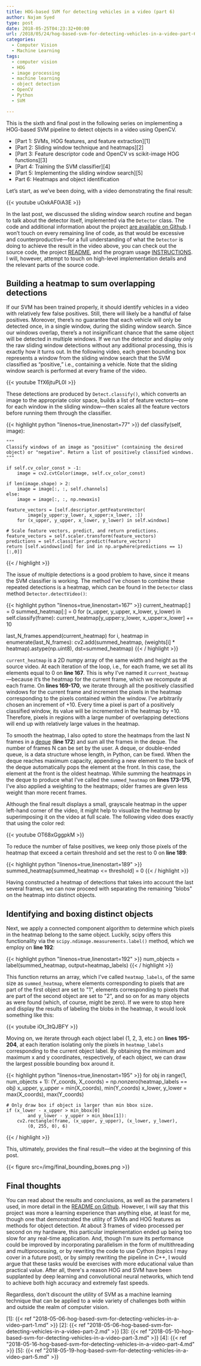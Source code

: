 ```yaml
---
title: HOG-based SVM for detecting vehicles in a video (part 6)
author: Najam Syed
type: post
date: 2018-05-25T04:23:32+00:00
url: /2018/05/24/hog-based-svm-for-detecting-vehicles-in-a-video-part-6/
categories:
  - Computer Vision
  - Machine Learning
tags:
  - computer vision
  - HOG
  - image processing
  - machine learning
  - object detection
  - OpenCV
  - Python
  - SVM

---
```

This is the sixth and final post in the following series on implementing a
HOG-based SVM pipeline to detect objects in a video using OpenCV.

- [Part 1: SVMs, HOG features, and feature extraction][1]
- [Part 2: Sliding window technique and heatmaps][2]
- [Part 3: Feature descriptor code and OpenCV vs scikit-image HOG functions][3]
- [Part 4: Training the SVM classifier][4]
- [Part 5: Implementing the sliding window search][5]
- Part 6: Heatmaps and object identification

Let&#8217;s start, as we&#8217;ve been doing, with a video demonstrating the
final result:

{{< youtube uOxkAF0iA3E >}}

In the last post, we discussed the sliding window search routine and began to
talk about the detector itself, implemented via the `Detector` class. The code
and additional information about the project
[are available on Github](https://github.com/nrsyed/svm-vehicle-detector). I won&#8217;t touch on every remaining line of
code, as that would be excessive and counterproductive&#8212;for a full
understanding of what the `Detector` is doing to achieve the result in the video
above, you can check out the source code, the project
[README](https://github.com/nrsyed/svm-vehicle-detector/blob/master/README.md), and the program usage
[INSTRUCTIONS](https://github.com/nrsyed/svm-vehicle-detector/blob/master/INSTRUCTIONS.md). I will, however, attempt to touch on high-level implementation
details and the relevant parts of the source code.

## Building a heatmap to sum overlapping detections

If our SVM has been trained properly, it should identify vehicles in a video
with relatively few false positives. Still, there will likely be a handful of
false positives. Moreover, there&#8217;s no guarantee that each vehicle will
only be detected once, in a single window, during the sliding window search.
Since our windows overlap, there&#8217;s a not insignificant chance that the
same object will be detected in multiple windows. If we run the detector and
display only the raw sliding window detections without any additional
processing, this is exactly how it turns out. In the following video, each green
bounding box represents a window from the sliding window search that the SVM
classified as &#8220;positive,&#8221; i.e., containing a vehicle. Note that the
sliding window search is performed at every frame of the video.

{{< youtube TfX6jtuPL0I >}}

These detections are produced by `Detect.classify()`, which converts an image to
the appropriate color space, builds a list of feature vectors&#8212;one for each
window in the sliding window&#8212;then scales all the feature vectors before
running them through the classifier.

{{< highlight python "linenos=true,linenostart=77" >}}
def classify(self, image):

    """
    Classify windows of an image as "positive" (containing the desired
    object) or "negative". Return a list of positively classified windows.
    """

    if self.cv_color_const > -1:
        image = cv2.cvtColor(image, self.cv_color_const)

    if len(image.shape) > 2:
        image = image[:, :, self.channels]
    else:
        image = image[:, :, np.newaxis]

    feature_vectors = [self.descriptor.getFeatureVector(
            image[y_upper:y_lower, x_upper:x_lower, :])
        for (x_upper, y_upper, x_lower, y_lower) in self.windows]

    # Scale feature vectors, predict, and return predictions.
    feature_vectors = self.scaler.transform(feature_vectors)
    predictions = self.classifier.predict(feature_vectors)
    return [self.windows[ind] for ind in np.argwhere(predictions == 1)[:,0]]
{{< / highlight >}}

The issue of multiple detections is a good problem to have, since it means the
SVM classifier is working. The method I&#8217;ve chosen to combine these
repeated detections is a heatmap, which can be found in the `Detector` class
method `Detector.detectVideo()`:

{{< highlight python "linenos=true,linenostart=167" >}}
current_heatmap[:] = 0
summed_heatmap[:] = 0
for (x_upper, y_upper, x_lower, y_lower) in self.classify(frame):
    current_heatmap[y_upper:y_lower, x_upper:x_lower] += 10

last_N_frames.append(current_heatmap)
for i, heatmap in enumerate(last_N_frames):
    cv2.add(summed_heatmap, (weights[i] * heatmap).astype(np.uint8),
        dst=summed_heatmap)
{{< / highlight >}}

`current_heatmap` is a 2D numpy array of the same width and height as the source
video. At each iteration of the loop, i.e., for each frame, we set all its
elements equal to 0 on **line 167**. This is why I&#8217;ve named it
`current_heatmap` &#8212;because it&#8217;s the heatmap for the current frame,
which we recompute at each frame. On **lines 169-170**, we iterate through all
the positively classified windows for the current frame and increment the pixels
in the heatmap corresponding to the pixels contained within the window.
I&#8217;ve arbitrarily chosen an increment of +10. Every time a pixel is part of
a positively classified window, its value will be incremented in the heatmap by
+10. Therefore, pixels in regions with a large number of overlapping detections
will end up with relatively large values in the heatmap.

To smooth the heatmap, I also opted to store the heatmaps from the last N frames
in a
[deque](https://docs.python.org/3/library/collections.html#collections.deque) (**line 172**) and sum all the frames in the deque. The number of
frames N can be set by the user. A deque, or double-ended queue, is a data
structure whose length, in Python, can be fixed. When the deque reaches maximum
capacity, appending a new element to the back of the deque automatically pops
the element at the front. In this case, the element at the front is the oldest
heatmap. While summing the heatmaps in the deque to produce what I&#8217;ve
called the `summed_heatmap` on **lines 173-175**, I&#8217;ve also applied a
weighting to the heatmaps; older frames are given less weight than more recent
frames.

Although the final result displays a small, grayscale heatmap in the upper
left-hand corner of the video, it might help to visualize the heatmap by
superimposing it on the video at full scale. The following video does exactly
that using the color red:

{{< youtube OT68xGggpkM >}}

To reduce the number of false positives, we keep only those pixels of the
heatmap that exceed a certain threshold and set the rest to 0 on **line 189**:

{{< highlight python "linenos=true,linenostart=189" >}}
summed_heatmap[summed_heatmap <= threshold] = 0
{{< / highlight >}}

Having constructed a heatmap of detections that takes into account the last
several frames, we can now proceed with separating the remaining "blobs" on the
heatmap into distinct objects.

## Identifying and boxing distinct objects

Next, we apply a connected component algorithm to determine which pixels in the
heatmap belong to the same object. Luckily, scipy offers this functionality via
the `scipy.ndimage.measurements.label()` method, which we employ on **line
192**:

{{< highlight python "linenos=true,linenostart=192" >}}
num_objects = label(summed_heatmap, output=heatmap_labels)
{{< / highlight >}}

This function returns an array, which I've called `heatmap_labels`, of the same
size as `summed_heatmap`, where elements corresponding to pixels that are part
of the first object are set to "1", elements corresponding to pixels that are
part of the second object are set to "2", and so on for as many objects as were
found (which, of course, might be zero). If we were to stop here and display the
results of labeling the blobs in the heatmap, it would look something like this:

{{< youtube iOt_3tQJBFY >}}

Moving on, we iterate through each object label (1, 2, 3, etc.) on **lines
195-204**, at each iteration isolating only the pixels in `heatmap_labels`
corresponding to the current object label. By obtaining the minimum and maximum
x and y coordinates, respectively, of each object, we can draw the largest
possible bounding box around it.

{{< highlight python "linenos=true,linenostart=195" >}}
for obj in range(1, num_objects + 1):
    (Y_coords, X_coords) = np.nonzero(heatmap_labels == obj)
    x_upper, y_upper = min(X_coords), min(Y_coords)
    x_lower, y_lower = max(X_coords), max(Y_coords)

    # Only draw box if object is larger than min bbox size.
    if (x_lower - x_upper > min_bbox[0]
            and y_lower - y_upper > min_bbox[1]):
        cv2.rectangle(frame, (x_upper, y_upper), (x_lower, y_lower),
            (0, 255, 0), 6)
{{< / highlight >}}

This, ultimately, provides the final result&#8212;the video at the beginning of
this post.

{{< figure src=/img/final_bounding_boxes.png >}}

## Final thoughts

You can read about the results and conclusions, as well as the parameters I
used, in more detail in the
[README on Github](https://github.com/nrsyed/svm-vehicle-detector/blob/master/README.md). However, I will say that this project was more a learning
experience than anything else, at least for me, though one that demonstrated the
utility of SVMs and HOG features as methods for object detection. At about 3
frames of video processed per second on my hardware, this particular
implementation ended up being too slow for any real-time application. And,
though I'm sure its performance could be improved by incorporating parallelism
in the form of multithreading and multiprocessing, or by rewriting the code to
use Cython (topics I may cover in a future post), or by simply rewriting the
pipeline in C++, I would argue that these tasks would be exercises with more
educational value than practical value. After all, there's a reason HOG and SVM
have been supplanted by deep learning and convolutional neural networks, which
tend to achieve both high accuracy and extremely fast speeds.

Regardless, don't discount the utility of SVM as a machine learning technique
that can be applied to a wide variety of challenges both within and outside the
realm of computer vision.

[1]: {{< ref "2018-05-06-hog-based-svm-for-detecting-vehicles-in-a-video-part-1.md" >}}
[2]: {{< ref "2018-05-06-hog-based-svm-for-detecting-vehicles-in-a-video-part-2.md" >}}
[3]: {{< ref "2018-05-10-hog-based-svm-for-detecting-vehicles-in-a-video-part-3.md" >}}
[4]: {{< ref "2018-05-16-hog-based-svm-for-detecting-vehicles-in-a-video-part-4.md" >}}
[5]: {{< ref "2018-05-19-hog-based-svm-for-detecting-vehicles-in-a-video-part-5.md" >}}
